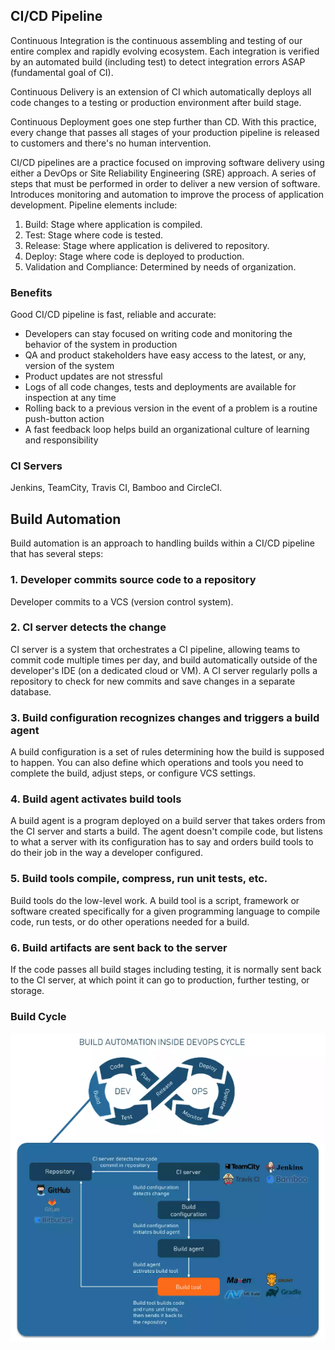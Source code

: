 ## CI/CD Pipeline

Continuous Integration is the continuous assembling and testing of our entire complex and rapidly evolving ecosystem. Each integration is verified by an automated build (including test) to detect integration errors ASAP (fundamental goal of CI).

Continuous Delivery is an extension of CI which automatically deploys all code changes to a testing or production environment after build stage.

Continuous Deployment goes one step further than CD. With this practice, every change that passes all stages of your production pipeline is released to customers and there's no human intervention.

CI/CD pipelines are a practice focused on improving software delivery using either a DevOps or Site Reliability Engineering (SRE) approach. A series of steps that must be performed in order to deliver a new version of software. Introduces monitoring and automation to improve the process of application development. Pipeline elements include:

1. Build: Stage where application is compiled.
2. Test: Stage where code is tested.
3. Release: Stage where application is delivered to repository.
4. Deploy: Stage where code is deployed to production.
5. Validation and Compliance: Determined by needs of organization.

### Benefits

Good CI/CD pipeline is fast, reliable and accurate:

- Developers can stay focused on writing code and monitoring the behavior of the system in production
- QA and product stakeholders have easy access to the latest, or any, version of the system
- Product updates are not stressful
- Logs of all code changes, tests and deployments are available for inspection at any time
- Rolling back to a previous version in the event of a problem is a routine push-button action
- A fast feedback loop helps build an organizational culture of learning and responsibility

### CI Servers

Jenkins, TeamCity, Travis CI, Bamboo and CircleCI.

## Build Automation

Build automation is an approach to handling builds within a CI/CD pipeline that has several steps:

### 1. Developer commits source code to a repository

Developer commits to a VCS (version control system).

### 2. CI server detects the change

CI server is a system that orchestrates a CI pipeline, allowing teams to commit code multiple times per day, and build automatically outside of the developer's IDE (on a dedicated cloud or VM). A CI server regularly polls a repository to check for new commits and save changes in a separate database.

### 3. Build configuration recognizes changes and triggers a build agent

A build configuration is a set of rules determining how the build is supposed to happen. You can also define which operations and tools you need to complete the build, adjust steps, or configure VCS settings.

### 4. Build agent activates build tools

A build agent is a program deployed on a build server that takes orders from the CI server and starts a build. The agent doesn't compile code, but listens to what a server with its configuration has to say and orders build tools to do their job in the way a developer configured.

### 5. Build tools compile, compress, run unit tests, etc.

Build tools do the low-level work. A build tool is a script, framework or software created specifically for a given programming language to compile code, run tests, or do other operations needed for a build.

### 6. Build artifacts are sent back to the server

If the code passes all build stages including testing, it is normally sent back to the CI server, at which point it can go to production, further testing, or storage.

### Build Cycle

<img src="../assets/build-automation.png">
